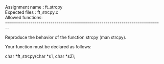 Assignment name  : ft_strcpy<br>
Expected files   : ft_strcpy.c<br>
Allowed functions: <br>
--------------------------------------------------------------------------------<br>

Reproduce the behavior of the function strcpy (man strcpy). <br>

Your function must be declared as follows:<br>

char    *ft_strcpy(char *s1, char *s2);<br>
